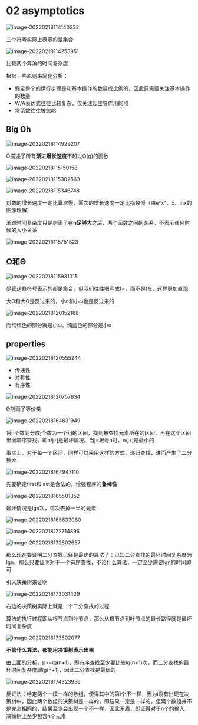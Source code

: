 # 02 asymptotics

![image-20220218114140232](https://screen-shot.obs.cn-north-4.myhuaweicloud.com/image-20220218114140232.png)

三个符号实际上表示的是集合

![image-20220218114253951](https://screen-shot.obs.cn-north-4.myhuaweicloud.com/image-20220218114253951.png)

比较两个算法的时间复杂度

根据一些原则来简化分析：

- 假定整个的运行步骤是和基本操作的数量成比例的，因此只需要关注基本操作的数量
- W/A表达式往往比较复杂，仅关注起主导作用的项
- 常系数往往被忽略

## Big Oh

![image-20220218114929207](https://screen-shot.obs.cn-north-4.myhuaweicloud.com/image-20220218114929207.png)

O描述了所有**渐进增长速度**不超过O(g)的函数

![image-20220218115150158](https://screen-shot.obs.cn-north-4.myhuaweicloud.com/image-20220218115150158.png)

![image-20220218115302663](https://screen-shot.obs.cn-north-4.myhuaweicloud.com/image-20220218115302663.png)

![image-20220218115346748](https://screen-shot.obs.cn-north-4.myhuaweicloud.com/image-20220218115346748.png)

对数的增长速度一定比幂次慢，幂次的增长速度一定比指数慢（由e^x^、x、lnx的图像理解）

渐进时间复杂度只是刻画了在**n足够大**之后，两个函数之间的关系，不表示任何时候的大小关系

![image-20220218115751823](https://screen-shot.obs.cn-north-4.myhuaweicloud.com/image-20220218115751823.png)

## Ω和Θ

![image-20220218115931015](https://screen-shot.obs.cn-north-4.myhuaweicloud.com/image-20220218115931015.png)

尽管这些符号表示的都是集合，但我们往往把写成f=，而不是f∈，这样更加直观

大O和大Ω是反过来的，小o和小ω也是反过来的

![image-20220218120152188](https://screen-shot.obs.cn-north-4.myhuaweicloud.com/image-20220218120152188.png)

而纯红色的部分就是小ω，纯蓝色的部分是小o

## properties

![image-20220218120555244](https://screen-shot.obs.cn-north-4.myhuaweicloud.com/image-20220218120555244.png)

- 传递性
- 对称性
- 有序性

![image-20220218120757634](https://screen-shot.obs.cn-north-4.myhuaweicloud.com/image-20220218120757634.png)

Θ刻画了等价类

![image-20220218164631949](https://screen-shot.obs.cn-north-4.myhuaweicloud.com/image-20220218164631949.png)

将n个数划分成j个数为一个组的区间，找到被查找元素所在的区间，再在这个区间里面顺序查找，即n/j+j是最坏情况。当j=根号n时，n/j+j是最小的

事实上，对于每一个区间，同样可以采用这样的方式，递归查找，进而产生了二分搜索

![image-20220218164947110](https://screen-shot.obs.cn-north-4.myhuaweicloud.com/image-20220218164947110.png)

先要确定first和last是合法的，增强程序的**鲁棒性**

![image-20220218165501352](https://screen-shot.obs.cn-north-4.myhuaweicloud.com/image-20220218165501352.png)

最坏情况是lgn次，每次去掉一半的元素

![image-20220218165633060](https://screen-shot.obs.cn-north-4.myhuaweicloud.com/image-20220218165633060.png)

![image-20220218172714896](https://screen-shot.obs.cn-north-4.myhuaweicloud.com/image-20220218172714896.png)

![image-20220218172802657](https://screen-shot.obs.cn-north-4.myhuaweicloud.com/image-20220218172802657.png)

那么现在要证明二分查找已经是最优的算法了：已知二分查找的最坏时间复杂度为lgn，那么只要证明对于一个有序查找，不论什么算法，一定至少需要lgn的时间即可

引入决策树来证明

![image-20220218173031429](https://screen-shot.obs.cn-north-4.myhuaweicloud.com/image-20220218173031429.png)

右边的决策树实际上就是一个二分查找的过程

算法的执行过程即从根节点到叶节点，那么从根节点到叶节点的最长路径就是最坏时间复杂度

![image-20220218173502077](https://screen-shot.obs.cn-north-4.myhuaweicloud.com/image-20220218173502077.png)

**不管什么算法，都能用决策树表示出来**

由上面的分析，p>=lg(n+1)，即有序查找至少要比较lg(n+1)次，而二分查找的最坏时间复杂度即lg(n+1)，因此二分查找是最优的

![image-20220218174323956](https://screen-shot.obs.cn-north-4.myhuaweicloud.com/image-20220218174323956.png)

反证法：给定两个一模一样的数组，使得其中的第i个不一样，因为i没有出现在决策树中，因此两个数组的决策树是一样的，即结果一定是一样的，但两个数组并不是完全相同的，结果至少会出现一个不一样，因此矛盾，即证得对于n个的输入，决策树上至少包含n个元素


